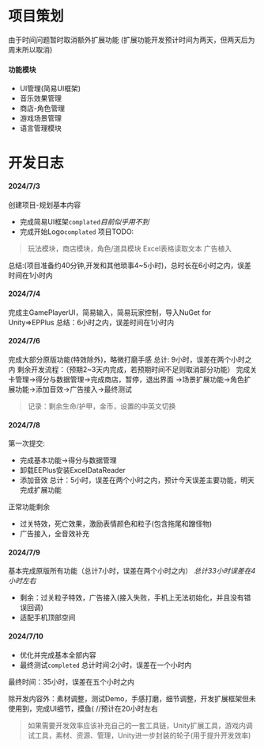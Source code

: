 # 项目策划
由于时间问题暂时取消额外扩展功能
(扩展功能开发预计时间为两天，但两天后为周末所以取消)

#### 功能模块
+ UI管理(简易UI框架)
+ 音乐效果管理
+ 商店-角色管理
+ 游戏场景管理
+ 语言管理模块

# 开发日志
#### 2024/7/3
创建项目-规划基本内容
+ 完成简易UI框架`complated`*目前似乎用不到*
+ 完成开始Logo`complated`
项目TODO:
>玩法模块，商店模块，角色/道具模块
>Excel表格读取文本
>广告植入

总结:(项目准备约40分钟,开发和其他琐事4~5小时)，总时长在6小时之内，误差时间在1小时内
#### 2024/7/4
完成主GamePlayerUI，简易输入，简易玩家控制，导入NuGet for Unity=>EPPlus
总结：6小时之内，误差时间在1小时内

#### 2024/7/6
完成大部分原版功能(特效除外)，略微打磨手感
总计: 9小时，误差在两个小时之内
剩余开发流程：（预期2~3天内完成，若预期时间不足则取消部分功能）
完成关卡管理->得分与数据管理->完成商店，暂停，退出界面
->场景扩展功能->角色扩展功能->添加音效->广告接入->最终测试
>记录：剩余生命/护甲，金币，设置的中英文切换

#### 2024/7/8
第一次提交:
+ 完成基本功能->得分与数据管理
+ 卸载EEPlus安装ExcelDataReader
+ 添加音效
总计：5小时，误差在两个小时之内，预计今天误差主要功能，明天完成扩展功能

正常功能剩余
+ 过关特效，死亡效果，激励表情颜色和粒子(包含拖尾和蹭怪物)
+ 广告接入，全音效补充

#### 2024/7/9
基本完成原版所有功能（总计7小时，误差在两个小时之内）
*总计33小时误差在4小时左右*
+ 剩余：过关粒子特效，广告接入(接入失败，手机上无法初始化，并且没有错误回调)
+ 适配手机顶部空间

#### 2024/7/10
+ 优化并完成基本全部内容
+ 最终测试`completed`
总计时间:2小时，误差在一个小时内

最终时间：35小时，误差在五个小时之内

除开发内容外：素材调整，测试Demo，手感打磨，细节调整，开发扩展框架但未使用到，完成UI细节，摸鱼(	//预计在20小时左右
> 如果需要开发效率应该补充自己的一套工具链，Unity扩展工具，游戏内调试工具，素材、资源、管理，Unity进一步封装的轮子(用于提升开发效率)
